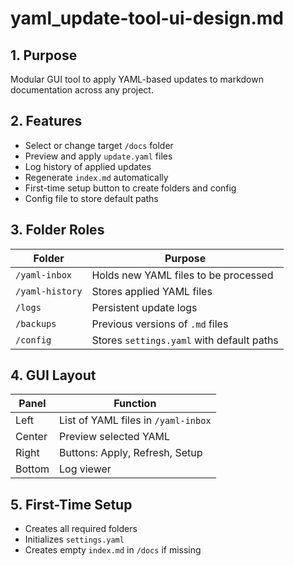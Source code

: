 # yaml_update-tool-ui-design.md

## 1. Purpose
Modular GUI tool to apply YAML-based updates to markdown documentation across any project.

## 2. Features
- Select or change target `/docs` folder
- Preview and apply `update.yaml` files
- Log history of applied updates
- Regenerate `index.md` automatically
- First-time setup button to create folders and config
- Config file to store default paths

## 3. Folder Roles
| Folder         | Purpose |
|----------------|---------|
| `/yaml-inbox`  | Holds new YAML files to be processed |
| `/yaml-history`| Stores applied YAML files |
| `/logs`        | Persistent update logs |
| `/backups`     | Previous versions of `.md` files |
| `/config`      | Stores `settings.yaml` with default paths |

## 4. GUI Layout
| Panel | Function |
|-------|----------|
| Left  | List of YAML files in `/yaml-inbox` |
| Center| Preview selected YAML |
| Right | Buttons: Apply, Refresh, Setup |
| Bottom| Log viewer |

## 5. First-Time Setup
- Creates all required folders
- Initializes `settings.yaml`
- Creates empty `index.md` in `/docs` if missing
